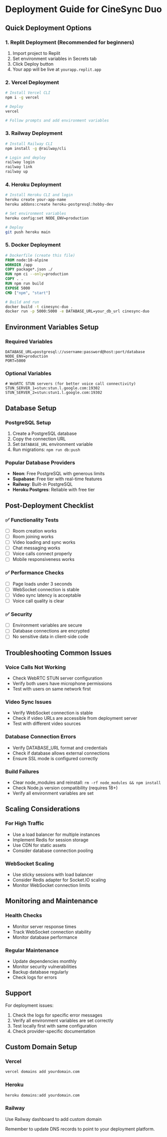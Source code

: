 # Deployment Guide for CineSync Duo

## Quick Deployment Options

### 1. Replit Deployment (Recommended for beginners)
1. Import project to Replit
2. Set environment variables in Secrets tab
3. Click Deploy button
4. Your app will be live at `yourapp.replit.app`

### 2. Vercel Deployment
```bash
# Install Vercel CLI
npm i -g vercel

# Deploy
vercel

# Follow prompts and add environment variables
```

### 3. Railway Deployment
```bash
# Install Railway CLI
npm install -g @railway/cli

# Login and deploy
railway login
railway link
railway up
```

### 4. Heroku Deployment
```bash
# Install Heroku CLI and login
heroku create your-app-name
heroku addons:create heroku-postgresql:hobby-dev

# Set environment variables
heroku config:set NODE_ENV=production

# Deploy
git push heroku main
```

### 5. Docker Deployment
```dockerfile
# Dockerfile (create this file)
FROM node:18-alpine
WORKDIR /app
COPY package*.json ./
RUN npm ci --only=production
COPY . .
RUN npm run build
EXPOSE 5000
CMD ["npm", "start"]
```

```bash
# Build and run
docker build -t cinesync-duo .
docker run -p 5000:5000 -e DATABASE_URL=your_db_url cinesync-duo
```

## Environment Variables Setup

### Required Variables
```env
DATABASE_URL=postgresql://username:password@host:port/database
NODE_ENV=production
PORT=5000
```

### Optional Variables
```env
# WebRTC STUN servers (for better voice call connectivity)
STUN_SERVER_1=stun:stun.l.google.com:19302
STUN_SERVER_2=stun:stun1.l.google.com:19302
```

## Database Setup

### PostgreSQL Setup
1. Create a PostgreSQL database
2. Copy the connection URL
3. Set `DATABASE_URL` environment variable
4. Run migrations: `npm run db:push`

### Popular Database Providers
- **Neon**: Free PostgreSQL with generous limits
- **Supabase**: Free tier with real-time features
- **Railway**: Built-in PostgreSQL
- **Heroku Postgres**: Reliable with free tier

## Post-Deployment Checklist

### ✅ Functionality Tests
- [ ] Room creation works
- [ ] Room joining works
- [ ] Video loading and sync works
- [ ] Chat messaging works
- [ ] Voice calls connect properly
- [ ] Mobile responsiveness works

### ✅ Performance Checks
- [ ] Page loads under 3 seconds
- [ ] WebSocket connection is stable
- [ ] Video sync latency is acceptable
- [ ] Voice call quality is clear

### ✅ Security
- [ ] Environment variables are secure
- [ ] Database connections are encrypted
- [ ] No sensitive data in client-side code

## Troubleshooting Common Issues

### Voice Calls Not Working
- Check WebRTC STUN server configuration
- Verify both users have microphone permissions
- Test with users on same network first

### Video Sync Issues
- Verify WebSocket connection is stable
- Check if video URLs are accessible from deployment server
- Test with different video sources

### Database Connection Errors
- Verify DATABASE_URL format and credentials
- Check if database allows external connections
- Ensure SSL mode is configured correctly

### Build Failures
- Clear node_modules and reinstall: `rm -rf node_modules && npm install`
- Check Node.js version compatibility (requires 18+)
- Verify all environment variables are set

## Scaling Considerations

### For High Traffic
- Use a load balancer for multiple instances
- Implement Redis for session storage
- Use CDN for static assets
- Consider database connection pooling

### WebSocket Scaling
- Use sticky sessions with load balancer
- Consider Redis adapter for Socket.IO scaling
- Monitor WebSocket connection limits

## Monitoring and Maintenance

### Health Checks
- Monitor server response times
- Track WebSocket connection stability
- Monitor database performance

### Regular Maintenance
- Update dependencies monthly
- Monitor security vulnerabilities
- Backup database regularly
- Check logs for errors

## Support

For deployment issues:
1. Check the logs for specific error messages
2. Verify all environment variables are set correctly
3. Test locally first with same configuration
4. Check provider-specific documentation

## Custom Domain Setup

### Vercel
```bash
vercel domains add yourdomain.com
```

### Heroku
```bash
heroku domains:add yourdomain.com
```

### Railway
Use Railway dashboard to add custom domain

Remember to update DNS records to point to your deployment platform.